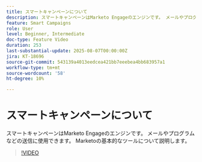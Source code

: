 ```yaml
---
title: スマートキャンペーンについて
description: スマートキャンペーンはMarketo Engageのエンジンです。 メールやプログラムなどの送信に使用できます。 これらの重要なツールについてすべてを説明します。
feature: Smart Campaigns
role: User
level: Beginner, Intermediate
doc-type: Feature Video
duration: 253
last-substantial-update: 2025-08-07T00:00:00Z
jira: KT-18696
source-git-commit: 543139a4013eedcea421bb7eeebea4bb683957a1
workflow-type: tm+mt
source-wordcount: '58'
ht-degree: 10%

---
```



# スマートキャンペーンについて

スマートキャンペーンはMarketo Engageのエンジンです。 メールやプログラムなどの送信に使用できます。 Marketoの基本的なツールについて説明します。

>[!VIDEO](https://video.tv.adobe.com/v/3470546/?learn=on&enablevpops)
